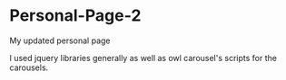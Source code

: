 # Personal-Page-2
My updated personal page

I used jquery libraries generally as well as owl carousel's scripts for the carousels.
